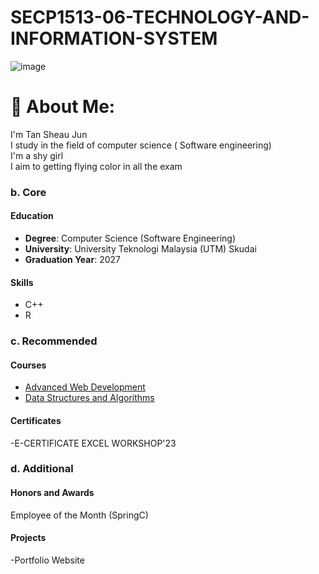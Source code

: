 # SECP1513-06-TECHNOLOGY-AND-INFORMATION-SYSTEM
![image](https://github.com/sheaujun/SECP1513-06-TECHNOLOGY-AND-INFORMATION-SYSTEM/assets/147408149/ff06c41f-a4cb-466b-8534-d38d1f5007f7)

# 💫 About Me:
I'm Tan Sheau Jun<br>I study in the field of computer science ( Software engineering)<br>I'm a shy girl<br>I aim to getting flying color in all the exam


### b. Core
#### Education
- **Degree**: Computer Science (Software Engineering)
- **University**: University Teknologi Malaysia (UTM) Skudai
- **Graduation Year**: 2027

#### Skills
- C++
- R
  
### c. Recommended
#### Courses
- [Advanced Web Development](Link)
- [Data Structures and Algorithms](Link)

#### Certificates
-E-CERTIFICATE EXCEL WORKSHOP'23

### d. Additional
#### Honors and Awards
Employee of the Month (SpringC)

#### Projects
-Portfolio Website 

